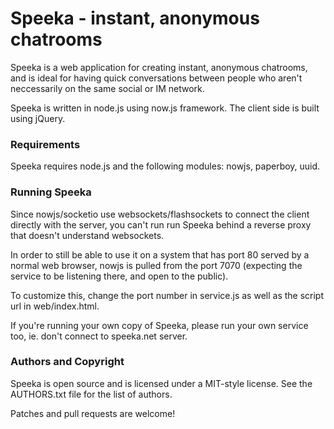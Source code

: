 # Speeka - instant, anonymous chatrooms

Speeka is a web application for creating instant, anonymous chatrooms,
and is ideal for having quick conversations between people who aren't
neccessarily on the same social or IM network.

Speeka is written in node.js using now.js framework. The client side
is built using jQuery.

### Requirements

Speeka requires node.js and the following modules: nowjs, paperboy, uuid.

### Running Speeka

Since nowjs/socketio use websockets/flashsockets to connect the client
directly with the server, you can't run run Speeka behind a reverse proxy
that doesn't understand websockets.

In order to still be able to use it on a system that has port 80 served
by a normal web browser, nowjs is pulled from the port 7070 (expecting
the service to be listening there, and open to the public).

To customize this, change the port number in service.js as well as
the script url in web/index.html.

If you're running your own copy of Speeka, please run your own service
too, ie. don't connect to speeka.net server.

### Authors and Copyright

Speeka is open source and is licensed under a MIT-style license. See the
AUTHORS.txt file for the list of authors.

Patches and pull requests are welcome!
